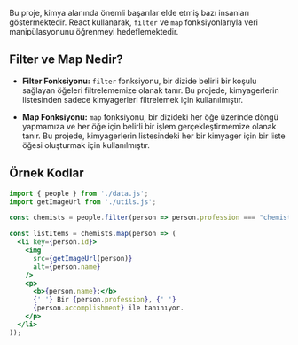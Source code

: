 Bu proje, kimya alanında önemli başarılar elde etmiş bazı insanları göstermektedir. React kullanarak, `filter` ve `map` fonksiyonlarıyla veri manipülasyonunu öğrenmeyi hedeflemektedir.

## Filter ve Map Nedir?

- **Filter Fonksiyonu:** `filter` fonksiyonu, bir dizide belirli bir koşulu sağlayan öğeleri filtrelememize olanak tanır. Bu projede, kimyagerlerin listesinden sadece kimyagerleri filtrelemek için kullanılmıştır.

- **Map Fonksiyonu:** `map` fonksiyonu, bir dizideki her öğe üzerinde döngü yapmamıza ve her öğe için belirli bir işlem gerçekleştirmemize olanak tanır. Bu projede, kimyagerlerin listesindeki her bir kimyager için bir liste öğesi oluşturmak için kullanılmıştır.

## Örnek Kodlar

```jsx
import { people } from './data.js';
import getImageUrl from './utils.js';

const chemists = people.filter(person => person.profession === "chemist");

const listItems = chemists.map(person => (
  <li key={person.id}>
    <img
      src={getImageUrl(person)}
      alt={person.name}
    />
    <p>
      <b>{person.name}:</b>
      {' '} Bir {person.profession}, {' '}
      {person.accomplishment} ile tanınıyor.
    </p>
  </li>
));
